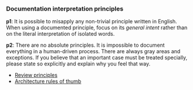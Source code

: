 ### Documentation interpretation principles

<a name="p1"></a>**p1**: It is possible to misapply any non-trivial principle written in English. When using a documented principle, focus on its _general intent_ rather than on the literal interpretation of isolated words.

<a name="p2"></a>**p2**: There are no absolute principles. It is impossible to document everything in a human-driven process. There are always gray areas and exceptions. If you believe that an important case must be treated specially, please state so explicitly and explain why you feel that way.

* [Review principles](/review.md)
* [Architecture rules of thumb](/architecture.md)
